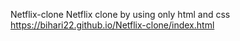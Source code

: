  Netflix-clone
Netflix clone by using only html and css
https://bihari22.github.io/Netflix-clone/index.html
